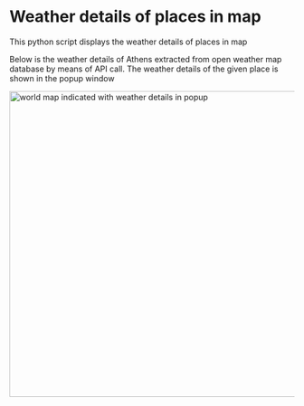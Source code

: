 # Weather details of places in map

This python script displays the weather details of places in map

Below is the weather details of Athens extracted from open weather map database by means of API call. The weather details of the given place is shown in the popup window

<img width="541" alt="world map indicated with weather details in popup" src="https://github.com/blockchainamm/blockchainamm/assets/82846751/af33f93e-b66a-4cba-aad5-b12c52cea13d">
